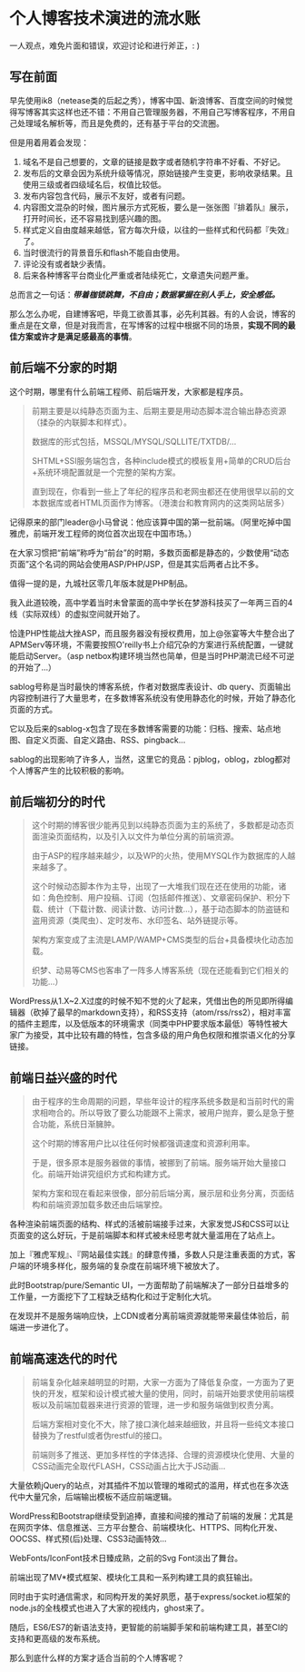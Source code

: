 # 个人博客技术演进的流水账

一人观点，难免片面和错误，欢迎讨论和进行斧正，: )

## 写在前面

早先使用ik8（netease类的后起之秀），博客中国、新浪博客、百度空间的时候觉得写博客其实这样也还不错：不用自己管理服务器，不用自己写博客程序，不用自己处理域名解析等，而且是免费的，还有基于平台的交流圈。

但是用着用着会发现：

1.  域名不是自己想要的，文章的链接是数字或者随机字符串不好看、不好记。
2.  发布后的文章会因为系统升级等情况，原始链接产生变更，影响收录结果。且使用三级或者四级域名后，权值比较低。
3.  发布内容包含代码，展示不友好，或者有问题。
4.  内容图文混杂的时候，图片展示方式死板，要么是一张张图『排着队』展示，打开时间长，还不容易找到感兴趣的图。
5.  样式定义自由度越来越低，官方每次升级，以往的一些样式和代码都『失效』了。
6.  当时很流行的背景音乐和flash不能自由使用。
7.  评论没有或者缺少表情。
8.  后来各种博客平台商业化严重或者陆续死亡，文章遗失问题严重。

总而言之一句话：_**带着枷锁跳舞，不自由；数据掌握在别人手上，安全感低。**_

那么怎么办呢，自建博客吧，毕竟工欲善其事，必先利其器。有的人会说，博客的重点是在文章，但是对我而言，在写博客的过程中根据不同的场景，**实现不同的最佳方案或许才是满足感最高的事情**。

## 前后端不分家的时期

这个时期，哪里有什么前端工程师、前后端开发，大家都是程序员。

> 前期主要是以纯静态页面为主、后期主要是用动态脚本混合输出静态资源（揉杂的内联脚本和样式）。
> 
> 数据库的形式包括，MSSQL/MYSQL/SQLLITE/TXTDB/...
> 
> SHTML+SSI服务端包含，各种include模式的模板复用+简单的CRUD后台+系统环境配置就是一个完整的架构方案。
> 
> 直到现在，你看到一些上了年纪的程序员和老网虫都还在使用很早以前的文本数据库或者HTML页面作为博客。（港澳台和教育网内的这类网站居多）

记得原来的部门leader@小马曾说：他应该算中国的第一批前端。（阿里吃掉中国雅虎，前端开发工程师的岗位首次出现在中国市场。）

在大家习惯把“前端”称呼为“前台”的时期，多数页面都是静态的，少数使用“动态页面”这个名词的网站会使用ASP/PHP/JSP，但是其实后两者占比不多。

值得一提的是，九城社区零几年版本就是PHP制品。

我入此道较晚，高中学着当时未曾蒙面的高中学长在梦游科技买了一年两三百的4线（实际双线）的虚拟空间就开始了。

恰逢PHP性能战大挫ASP，而且服务器没有授权费用，加上@张宴等大牛整合出了APMServ等环境，不需要按照O'reilly书上介绍冗杂的方案进行系统配置，一键就能启动Server。（asp netbox构建环境当然也简单，但是当时PHP潮流已经不可逆的开始了...）

sablog号称是当时最快的博客系统，作者对数据库表设计、db query、页面输出内容控制进行了大量思考，在多数博客系统没有使用静态化的时候，开始了静态化页面的方式。

它以及后来的sablog-x包含了现在多数博客需要的功能：归档、搜索、站点地图、自定义页面、自定义路由、RSS、pingback...

sablog的出现影响了许多人，当然，这里它的竞品：pjblog，oblog，zblog都对个人博客产生的比较积极的影响。

## 前后端初分的时代

> 这个时期的博客很少能再见到以纯静态页面为主的系统了，多数都是动态页面渲染页面结构，以及引入以文件为单位分离的前端资源。
> 
> 由于ASP的程序越来越少，以及WP的火热，使用MYSQL作为数据库的人越来越多了。
> 
> 这个时候动态脚本作为主导，出现了一大堆我们现在还在使用的功能，诸如：角色控制、用户投稿、订阅（包括邮件推送）、文章密码保护、积分下载、统计（下载计数、阅读计数、访问计数...），基于动态脚本的防盗链和盗用资源（类爬虫）、定时发布、水印签名、站外链提示等。
> 
> 架构方案变成了主流是LAMP/WAMP+CMS类型的后台+具备模块化动态加载。
> 
> 织梦、动易等CMS也客串了一阵多人博客系统（现在还能看到它们相关的功能...）

WordPress从1.X~2.X过度的时候不知不觉的火了起来，凭借出色的所见即所得编辑器（砍掉了最早的markdown支持），和RSS支持（atom/rss/rss2），相对丰富的插件主题库，以及低版本的环境需求（同类中PHP要求版本最低）等特性被大家广为接受，其中比较有趣的特性，包含多级的用户角色权限和推崇语义化的分享链接。

## 前端日益兴盛的时代

> 由于程序的生命周期的问题，早些年设计的程序系统多数是和当前时代的需求相吻合的。所以导致了要么功能跟不上需求，被用户抛弃，要么是急于整合功能，系统日渐臃肿。
> 
> 这个时期的博客用户比以往任何时候都强调速度和资源利用率。
> 
> 于是，很多原本是服务器做的事情，被挪到了前端。服务端开始大量接口化。前端开始讲究组织方式和构建方式。
> 
> 架构方案和现在看起来很像，部分前后端分离，展示层和业务分离，页面结构和前端资源加载多数还由后端掌控。

各种渲染前端页面的结构、样式的活被前端接手过来，大家发觉JS和CSS可以让页面变的这么好玩，于是前端脚本和样式被未经思考就大量滥用在了站点上。

加上『雅虎军规』、『网站最佳实践』的肆意传播，多数人只是注重表面的方式，客户端的环境多样化，服务端的复杂度在前端环境下被放大了。

此时Bootstrap/pure/Semantic UI，一方面帮助了前端解决了一部分日益增多的工作量，一方面挖下了工程缺乏结构化和过于定制化大坑。

在发现并不是服务端响应快，上CDN或者分离前端资源就能带来最佳体验后，前端进一步进化了。

## 前端高速迭代的时代

> 前端复杂化越来越明显的时期，大家一方面为了降低复杂度，一方面为了更快的开发，框架和设计模式被大量的使用，同时，前端开始要求使用前端模板以及前端加载器来进行资源的管理，进一步和服务端做到权责分离。
> 
> 后端方案相对变化不大，除了接口演化越来越细致，并且将一些纯文本接口替换为了restful或者伪restful的接口。
> 
> 前端则多了推送、更加多样性的字体选择、合理的资源模块化使用、大量的CSS动画完全取代FLASH，CSS动画占比大于JS动画...

大量依赖jQuery的站点，对其插件不加以管理的堆砌式的滥用，样式也在多次迭代中大量冗余，后端输出模板不适应前端逻辑。

WordPress和Bootstrap继续受到追捧，直接和间接的推动了前端的发展：尤其是在网页字体、信息推送、三方平台整合、前端模块化、HTTPS、同构化开发、OOCSS、样式预(后)处理、CSS3动画特效...

WebFonts/IconFont技术日臻成熟，之前的Svg Font淡出了舞台。

前端出现了MV*模式框架、模块化工具和一系列构建工具的疯狂输出。

同时由于实时通信需求，和同构开发的美好夙愿，基于express/socket.io框架的node.js的全栈模式也进入了大家的视线内，ghost来了。

随后，ES6/ES7的新语法支持，更智能的前端脚手架和前端构建工具，甚至CI的支持和更高级的发布系统。

那么到底什么样的方案才适合当前的个人博客呢？

